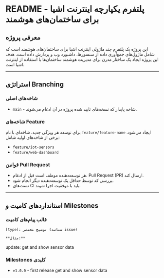 # README - پلتفرم یکپارچه اینترنت اشیا برای ساختمان‌های هوشمند

## معرفی پروژه
این پروژه یک پلتفرم چند ماژولی اینترنت اشیا برای ساختمان‌های هوشمند است که شامل ماژول‌های جمع‌آوری داده از سنسورها، داشبورد وب و پردازش داده است. هدف این پروژه ایجاد یک ساختار مدرن برای مدیریت هوشمند ساختمان‌ها با استفاده از اینترنت اشیا است.

---

## استراتژی Branching

### شاخه‌های اصلی
- `main` - شاخه پایدار که نسخه‌های تایید شده پروژه در آن ادغام می‌شوند.

### شاخه‌های Feature
برای توسعه هر ویژگی جدید، شاخه‌ای با نام `feature/feature-name` ایجاد می‌شود. برخی از شاخه‌های اولیه شامل:
- `feature/iot-sensors`
- `feature/web-dashboard`

### قوانین Pull Request
- هر توسعه‌دهنده موظف است قبل از ادغام، Pull Request (PR) ارسال کند.
- بررسی کد توسط حداقل یک توسعه‌دهنده دیگر انجام شود.
- تست‌های CI باید با موفقیت اجرا شوند.

---

## استانداردهای کامیت و Milestones

### قالب پیام‌های کامیت
```
[type]: توضیح مختصر (شناسه issue)

**مثال:**
```
update: get and show sensor data


### Milestones کلیدی
- `v1.0.0` - first release get and show sensor data

